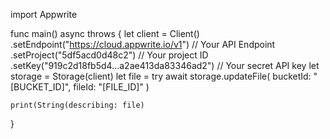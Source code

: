 import Appwrite

func main() async throws {
    let client = Client()
      .setEndpoint("https://cloud.appwrite.io/v1") // Your API Endpoint
      .setProject("5df5acd0d48c2") // Your project ID
      .setKey("919c2d18fb5d4...a2ae413da83346ad2") // Your secret API key
    let storage = Storage(client)
    let file = try await storage.updateFile(
        bucketId: "[BUCKET_ID]",
        fileId: "[FILE_ID]"
    )

    print(String(describing: file)
}
